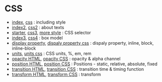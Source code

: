 # CSS
- [index](index.html), [css](app.css) : including style
- [index2](index2.html), [css2](app2.css) : about texts
- [starter](starter.html), [css3](app3.css), [more style](more_style.css) : CSS selector
- [index3](index3.html), [css4](app4.css) : box model
- [display property](display.html), [dispaly property css](display.css) : dispaly property, inline, block, inline-block
- [units](css_unit.html), [units css](css_unit.css) : CSS units, %, em, rem
- [opacity HTML](opacity.html), [opacity CSS](opacity.css) : opacity & alpha channel
- [position HTML](position.html), [position CSS](position.css) : Positions - static, relative, absolute, fixed
- [transition HTML](transition.html), [transition CSS](transition.css) : transition time & timing function
- [transform HTML](transform.html), [transform CSS](transform.css) : transform
